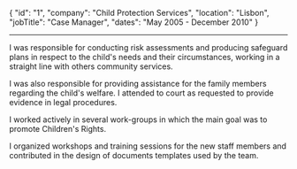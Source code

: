 {
"id": "1",
"company": "Child Protection Services",
"location": "Lisbon",
"jobTitle": "Case Manager",
"dates": "May 2005 - December 2010"
}

---

I was responsible for conducting risk assessments and producing safeguard plans in respect to the child's needs and their circumstances, working in a straight line with others community services.

I was also responsible for providing assistance for the family members regarding the child's welfare. I attended to court as requested to provide evidence in legal procedures.

I worked actively in several work-groups in which the main goal was to promote Children's Rights.

I organized workshops and training sessions for the new staff members and contributed in the design of documents templates used by the team.
